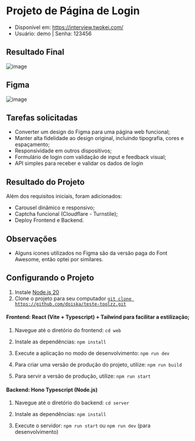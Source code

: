 # Projeto de Página de Login

- Disponível em: https://interview.twokei.com/
- Usuário: demo | Senha: 123456

## Resultado Final
![image](https://github.com/doiska/teste-toolzz/assets/40711231/d8ce2c6a-a642-424f-a380-f859b0fc24d4)

## Figma
![image](https://github.com/doiska/teste-toolzz/assets/40711231/aa0c1f81-442b-420a-a022-8440a1ff63a5)

## Tarefas solicitadas
- Converter um design do Figma para uma página web funcional;
- Manter alta fidelidade ao design original, incluindo tipografia, cores e espaçamento;
- Responsividade em outros dispositivos;
- Formulário de login com validação de input e feedback visual;
- API simples para receber e validar os dados de login

## Resultado do Projeto
Além dos requisitos iniciais, foram adicionados:
- Carousel dinâmico e responsivo;
- Captcha funcional (Cloudflare - Turnstile);
- Deploy Frontend e Backend.

## Observações
- Alguns icones utilizados no Figma são da versão paga do Font Awesome, então optei por similares. 

## Configurando o Projeto
1. Instale [Node.js 20](https://nodejs.org/en/download/package-manager)
2. Clone o projeto para seu computador [``git clone https://github.com/doiska/teste-toolzz.git``](https://github.com/doiska/teste-toolzz.git)

#### Frontend: React (Vite + Typescript) + **Tailwind** para facilitar a estilização;

1. Navegue até o diretório do frontend:
``cd web``

2. Instale as dependências:
``npm install``

3. Execute a aplicação no modo de desenvolvimento:
``npm run dev``

4. Para criar uma versão de produção do projeto, utilize:
```npm run build```

5. Para servir a versão de produção, utilize:
``npm run start``

#### Backend: Hono Typescript (Node.js)
1. Navegue até o diretório do backend:
``cd server``

2. Instale as dependências:
``npm install``

3. Execute o servidor:
``npm run start`` ou ``npm run dev`` (para desenvolvimento)


